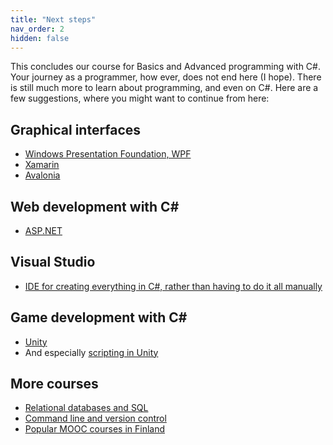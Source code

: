 ```yaml
---
title: "Next steps"
nav_order: 2
hidden: false
---
```


This concludes our course for Basics and Advanced programming with C#. Your journey as a programmer, how ever, does not end here (I hope). There is still much more to learn about programming, and even on C#. Here are a few suggestions, where you might want to continue from here:

## Graphical interfaces
  * [Windows Presentation Foundation, WPF](https://docs.microsoft.com/en-us/dotnet/desktop/wpf/?view=netdesktop-5.0)
  * [Xamarin](https://dotnet.microsoft.com/apps/xamarin)
  * [Avalonia](https://avaloniaui.net/)

## Web development with C#
  * [ASP.NET](https://dotnet.microsoft.com/apps/aspnet)

## Visual Studio
  * [IDE for creating everything in C#, rather than having to do it all manually](https://visualstudio.microsoft.com/)

## Game development with C#
  * [Unity](https://unity.com/)
  * And especially [scripting in Unity](https://unity.com/how-to/learning-c-sharp-unity-beginners)

## More courses
  * [Relational databases and SQL](https://centria.github.io/databases/)
  * [Command line and version control](https://centria.github.io/console/)
  * [Popular MOOC courses in Finland](https://www.mooc.fi/en/)